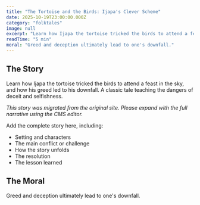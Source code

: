 ```yaml
---
title: "The Tortoise and the Birds: Ijapa's Clever Scheme"
date: 2025-10-19T23:00:00.000Z
category: "folktales"
image: null
excerpt: "Learn how Ijapa the tortoise tricked the birds to attend a feast in the sky, and how his greed led to his downfall. A classic tale teaching the dangers of deceit and selfishness."
readTime: "5 min"
moral: "Greed and deception ultimately lead to one's downfall."
---
```


## The Story

Learn how Ijapa the tortoise tricked the birds to attend a feast in the sky, and how his greed led to his downfall. A classic tale teaching the dangers of deceit and selfishness.

*This story was migrated from the original site. Please expand with the full narrative using the CMS editor.*

Add the complete story here, including:
- Setting and characters
- The main conflict or challenge
- How the story unfolds
- The resolution
- The lesson learned

## The Moral

Greed and deception ultimately lead to one's downfall.
